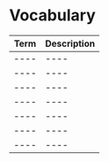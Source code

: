 # Vocabulary
| **Term**| **Description** | 
|  :----: |  ----  |   
|   ----  |  ----  | 
|   ----  |  ----  |
|   ----  |  ----  |
|   ----  |  ----  |
|   ----  |  ----  |
|   ----  |  ----  |
|   ----  |  ----  |
